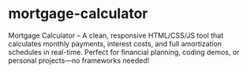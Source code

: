 # mortgage-calculator
Mortgage Calculator – A clean, responsive HTML/CSS/JS tool that calculates monthly payments, interest costs, and full amortization schedules in real-time. Perfect for financial planning, coding demos, or personal projects—no frameworks needed!
